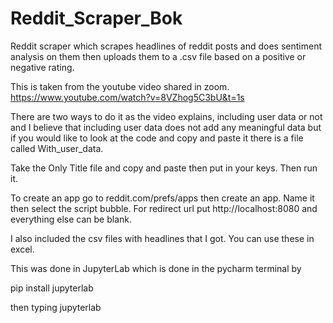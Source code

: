 # Reddit_Scraper_Bok

Reddit scraper which scrapes headlines of reddit posts and does sentiment analysis on them then uploads them to a .csv file based on a positive or negative rating.

This is taken from the youtube video shared in zoom. https://www.youtube.com/watch?v=8VZhog5C3bU&t=1s

There are two ways to do it as the video explains, including user data or not and I believe that including user data does not add any meaningful data but if you would like to look at the code and copy and paste it there is a file called With_user_data. 

Take the Only Title file and copy and paste then put in your keys. Then run it.


To create an app go to reddit.com/prefs/apps then create an app. Name it then select the script bubble.
For redirect url put http://localhost:8080 and everything else can be blank.


I also included the csv files with headlines that I got. You can use these in excel.

This was done in JupyterLab which is done in the pycharm terminal by 

pip install jupyterlab

then typing jupyterlab
